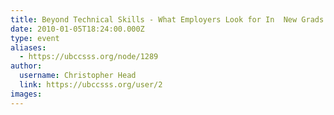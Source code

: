 ```yaml
---
title: Beyond Technical Skills - What Employers Look for In  New Grads 
date: 2010-01-05T18:24:00.000Z
type: event
aliases:
  - https://ubccsss.org/node/1289
author:
  username: Christopher Head
  link: https://ubccsss.org/user/2
images:
---
```



